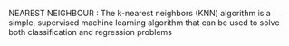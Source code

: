 NEAREST NEIGHBOUR  : 
The k-nearest neighbors (KNN) algorithm is a simple, supervised machine learning algorithm that can be used to solve both classification and regression problems
